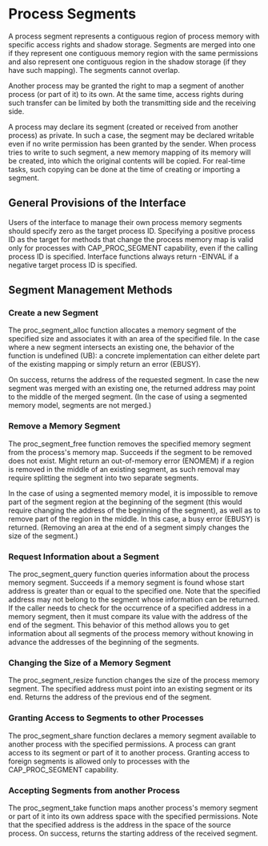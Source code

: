 # Process Segments

A process segment represents a contiguous region of process memory with
specific access rights and shadow storage. Segments are merged into one if
they represent one contiguous memory region with the same permissions and
also represent one contiguous region in the shadow storage (if they have
such mapping). The segments cannot overlap.

Another process may be granted the right to map a segment of another process
(or part of it) to its own. At the same time, access rights during such
transfer can be limited by both the transmitting side and the receiving side.

A process may declare its segment (created or received from another process)
as private. In such a case, the segment may be declared writable even if no
write permission has been granted by the sender. When process tries to write
to such segment, a new memory mapping of its memory will be created, into
which the original contents will be copied. For real-time tasks, such copying
can be done at the time of creating or importing a segment.

## General Provisions of the Interface

Users of the interface to manage their own process memory segments should
specify zero as the target process ID. Specifying a positive process ID as
the target for methods that change the process memory map is valid only for
processes with CAP\_PROC\_SEGMENT capability, even if the calling process ID
is specified. Interface functions always return -EINVAL if a negative target
process ID is specified.

## Segment Management Methods

### Create a new Segment

The proc\_segment\_alloc function allocates a memory segment of the specified
size and associates it with an area of the specified file. In the case where
a new segment intersects an existing one, the behavior of the function is
undefined (UB): a concrete implementation can either delete part of the
existing mapping or simply return an error (EBUSY).

On success, returns the address of the requested segment. In case the new
segment was merged with an existing one, the returned address may point to
the middle of the merged segment. (In the case of using a segmented memory
model, segments are not merged.)

### Remove a Memory Segment

The proc\_segment\_free function removes the specified memory segment from
the process's memory map. Succeeds if the segment to be removed does not
exist. Might return an out-of-memory error (ENOMEM) if a region is removed in
the middle of an existing segment, as such removal may require splitting the
segment into two separate segments.

In the case of using a segmented memory model, it is impossible to remove
part of the segment region at the beginning of the segment (this would
require changing the address of the beginning of the segment), as well as to
remove part of the region in the middle. In this case, a busy error (EBUSY)
is returned. (Removing an area at the end of a segment simply changes the
size of the segment.)

### Request Information about a Segment

The proc\_segment\_query function queries information about the process
memory segment. Succeeds if a memory segment is found whose start address is
greater than or equal to the specified one. Note that the specified address
may not belong to the segment whose information can be returned. If the
caller needs to check for the occurrence of a specified address in a memory
segment, then it must compare its value with the address of the end of the
segment. This behavior of this method allows you to get information about all
segments of the process memory without knowing in advance the addresses of
the beginning of the segments.

### Changing the Size of a Memory Segment

The proc\_segment\_resize function changes the size of the process memory
segment. The specified address must point into an existing segment or its
end. Returns the address of the previous end of the segment.

### Granting Access to Segments to other Processes

The proc\_segment\_share function declares a memory segment available to
another process with the specified permissions. A process can grant access to
its segment or part of it to another process. Granting access to foreign
segments is allowed only to processes with the CAP\_PROC\_SEGMENT capability.

### Accepting Segments from another Process

The proc\_segment\_take function maps another process's memory segment or
part of it into its own address space with the specified permissions. Note
that the specified address is the address in the space of the source process.
On success, returns the starting address of the received segment.
